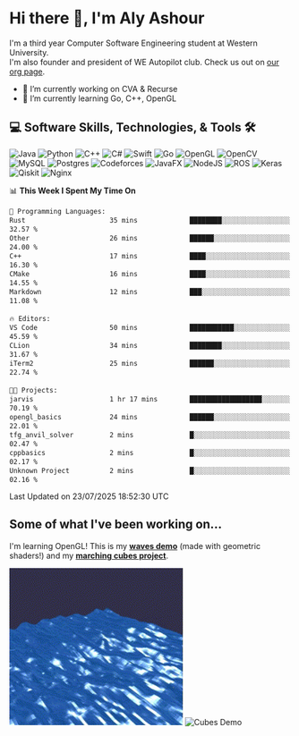 # Hi there 👋, I'm Aly Ashour
I'm a third year Computer Software Engineering student at Western University.  
I'm also founder and president of WE Autopilot club. Check us out on [our org page](https://github.com/WE-Autopilot).

- 🔭 I’m currently working on CVA & Recurse
- 🌱 I’m currently learning Go, C++, OpenGL

## 💻 Software Skills, Technologies, & Tools 🛠️

![Java](https://img.shields.io/badge/java-%23ED8B00.svg?style=for-the-badge&logo=openjdk&logoColor=white)
![Python](https://img.shields.io/badge/python-3670A0?style=for-the-badge&logo=python&logoColor=ffdd54)
![C++](https://img.shields.io/badge/c++-%2300599C.svg?style=for-the-badge&logo=c%2B%2B&logoColor=white)
![C#](https://img.shields.io/badge/c%23-%23239120.svg?style=for-the-badge&logo=csharp&logoColor=white)
![Swift](https://img.shields.io/badge/swift-F54A2A?style=for-the-badge&logo=swift&logoColor=white)
![Go](https://img.shields.io/badge/go-%2300ADD8.svg?style=for-the-badge&logo=go&logoColor=white)
![OpenGL](https://img.shields.io/badge/OpenGL-%23FFFFFF.svg?style=for-the-badge&logo=opengl)
![OpenCV](https://img.shields.io/badge/opencv-%23white.svg?style=for-the-badge&logo=opencv&logoColor=white)
![MySQL](https://img.shields.io/badge/mysql-4479A1.svg?style=for-the-badge&logo=mysql&logoColor=white)
![Postgres](https://img.shields.io/badge/postgres-%23316192.svg?style=for-the-badge&logo=postgresql&logoColor=white)
![Codeforces](https://img.shields.io/badge/Codeforces-445f9d?style=for-the-badge&logo=Codeforces&logoColor=white)
![JavaFX](https://img.shields.io/badge/javafx-%23FF0000.svg?style=for-the-badge&logo=javafx&logoColor=white)
![NodeJS](https://img.shields.io/badge/node.js-6DA55F?style=for-the-badge&logo=node.js&logoColor=white)
![ROS](https://img.shields.io/badge/ros-%230A0FF9.svg?style=for-the-badge&logo=ros&logoColor=white)
![Keras](https://img.shields.io/badge/Keras-%23D00000.svg?style=for-the-badge&logo=Keras&logoColor=white)
![Qiskit](https://img.shields.io/badge/Qiskit-%236929C4.svg?style=for-the-badge&logo=Qiskit&logoColor=white)
![Nginx](https://img.shields.io/badge/nginx-%23009639.svg?style=for-the-badge&logo=nginx&logoColor=white)
<br>


<!--START_SECTION:waka-->
📊 **This Week I Spent My Time On** 

```text
💬 Programming Languages: 
Rust                     35 mins             ████████░░░░░░░░░░░░░░░░░   32.57 % 
Other                    26 mins             ██████░░░░░░░░░░░░░░░░░░░   24.00 % 
C++                      17 mins             ████░░░░░░░░░░░░░░░░░░░░░   16.30 % 
CMake                    16 mins             ████░░░░░░░░░░░░░░░░░░░░░   14.55 % 
Markdown                 12 mins             ███░░░░░░░░░░░░░░░░░░░░░░   11.08 % 

🔥 Editors: 
VS Code                  50 mins             ███████████░░░░░░░░░░░░░░   45.59 % 
CLion                    34 mins             ████████░░░░░░░░░░░░░░░░░   31.67 % 
iTerm2                   25 mins             ██████░░░░░░░░░░░░░░░░░░░   22.74 % 

🐱‍💻 Projects: 
jarvis                   1 hr 17 mins        ██████████████████░░░░░░░   70.19 % 
opengl_basics            24 mins             ██████░░░░░░░░░░░░░░░░░░░   22.01 % 
tfg_anvil_solver         2 mins              █░░░░░░░░░░░░░░░░░░░░░░░░   02.47 % 
cppbasics                2 mins              █░░░░░░░░░░░░░░░░░░░░░░░░   02.17 % 
Unknown Project          2 mins              █░░░░░░░░░░░░░░░░░░░░░░░░   02.16 % 
```


 Last Updated on 23/07/2025 18:52:30 UTC
<!--END_SECTION:waka-->

<h2>Some of what I've been working on...</h2>

I'm learning OpenGL!
This is my **[waves demo](https://github.com/alyashour/Gerstner-waves)** (made with geometric shaders!) and my **[marching cubes project](https://github.com/alyashour/Marching-Cube-Renderer)**.
<p>
  <img src="./assets/demo_waves.gif" alt="Waves Demo" width="310"/>
  <img src="./assets/demo_marching_cubes.gif" alt="Cubes Demo" width="378"/>
</p>
